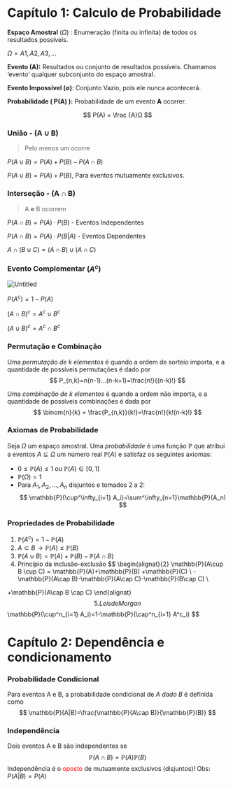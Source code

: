 # Capítulo 1: Calculo de Probabilidade
**Espaço Amostral** ($Ω$) : Enumeração (finita ou infinita) de todos os resultados possíveis.

$\Omega = {A1, A2, A3, ...}$

**Evento (A):** Resultados ou conjunto de resultados possíveis. Chamamos ‘evento’ qualquer subconjunto do espaço amostral.

**Evento Impossível (∅)**: Conjunto Vazio, pois ele nunca acontecerá.

**Probabilidade ( P(A) ):** Probabilidade de um evento **A** ocorrer.

$$
P(A) = \frac {A}Ω
$$

### União - (A ∪ B)

> Pelo menos um ocorre

$P(A ∪ B) = P(A) + P(B) - P(A ∩ B)$

$P(A ∪ B) = P(A) + P(B)$, Para eventos mutuamente exclusivos.

### Interseção - (A ∩ B)

> A **e** B ocorrem

$P(A ∩ B) = P(A) \cdot P(B)$ - Eventos Independentes

$P(A ∩ B) = P(A) \cdot P(B|A)$ - Eventos Dependentes

$A ∩ (B ∪ C) = (A ∩ B) ∪ (A ∩ C)$ 

### Evento Complementar $(A^c)$

![Untitled](evento_complementar.png)

$P(A^c)=1-P(A)$

$(A ∩ B)^c = A^c ∪ B^c$

$(A ∪ B)^c = A^c ∩ B^c$

### Permutação e Combinação
Uma _permutação de k elementos_ é quando a ordem de sorteio importa, e a quantidade de possíveis permutações é dado por
$$
P_{n,k}=n(n-1)...(n-k+1)=\frac{n!}{(n-k)!}
$$

Uma _combinação de k elementos_ é quando a ordem não importa, e a quantidade de possíveis combinações é dada por
$$
\binom{n}{k} = \frac{P_{n,k}}{k!}=\frac{n!}{k!(n-k)!}
$$
### Axiomas de Probabilidade
Seja $\Omega$ um espaço amostral. Uma _probabilidade_ é uma função $\mathbb{P}$ que atribui a eventos $A \subseteq \Omega$ um número real $\mathbb{P}(A)$ e satisfaz os seguintes axiomas:
- $0 \le \mathbb{P}(A) \le 1$ ou $\mathbb{P}(A) \in [0,1]$
- $\mathbb{P}(\Omega) = 1$
- Para $A_1,A_2,...,A_n$ disjuntos e tomados 2 a 2:
$$
\mathbb{P}(\cup^\infty_{i=1} A_i)=\sum^\infty_{n=1}\mathbb{P}(A_n)
$$
### Propriedades de Probabilidade
1. $\mathbb{P}(A^c) = 1-\mathbb{P}(A)$
2. $A\subset B \rightarrow \mathbb{P}(A)\le \mathbb{P}(B)$
3. $\mathbb{P}(A\cup B) = \mathbb{P}(A) + \mathbb{P}(B) - \mathbb{P}(A\cap B)$
4.  Princípio da inclusão-exclusão
$$
\begin{alignat}{2}
\mathbb{P}(A\cup B \cup C) = \mathbb{P}(A)+\mathbb{P}(B) +\mathbb{P}(C)
\\ - \mathbb{P}(A\cap B)-\mathbb{P}(A\cap C)-\mathbb{P}(B\cap C) \\

+\mathbb{P}(A\cap B \cap C)
\end{alignat}
$$
5. Leis de Morgan
$$
\mathbb{P}(\cup^n_{i=1} A_i)=1-\mathbb{P}(\cap^n_{i=1} A^c_i)
$$
# Capítulo 2: Dependência e condicionamento
### Probabilidade Condicional
Para eventos A e B, a probabilidade condicional de _A dado B_ é definida como
$$
\mathbb{P}(A|B)=\frac{\mathbb{P}(A\cap B)}{\mathbb{P}(B)}
$$
### Independência
Dois eventos A e B são independentes se
$$
\mathbb{P}(A\cap B)=\mathbb{P}(A)\mathbb{P}(B)
$$
Independência é o <font color="#ff0000">oposto</font> de mutuamente exclusivos (disjuntos)!
Obs: $P(A|B) = P(A)$
